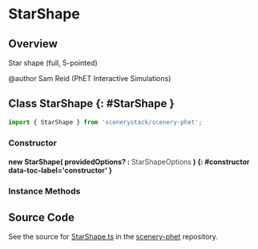 # StarShape

## Overview

Star shape (full, 5-pointed)

@author Sam Reid (PhET Interactive Simulations)

## Class StarShape {: #StarShape }


```js
import { StarShape } from 'scenerystack/scenery-phet';
```
### Constructor

#### new StarShape( providedOptions? : <span style="font-weight: 400; opacity: 80%;">StarShapeOptions</span> ) {: #constructor data-toc-label='constructor' }

### Instance Methods





## Source Code

See the source for [StarShape.ts](https://github.com/phetsims/scenery-phet/blob/main/js/StarShape.ts) in the [scenery-phet](https://github.com/phetsims/scenery-phet) repository.
